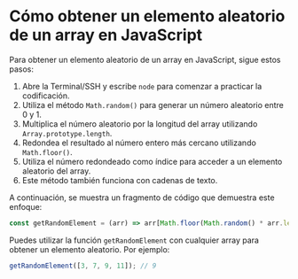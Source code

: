 # Cómo obtener un elemento aleatorio de un array en JavaScript

Para obtener un elemento aleatorio de un array en JavaScript, sigue estos pasos:

1. Abre la Terminal/SSH y escribe `node` para comenzar a practicar la codificación.
2. Utiliza el método `Math.random()` para generar un número aleatorio entre 0 y 1.
3. Multiplica el número aleatorio por la longitud del array utilizando `Array.prototype.length`.
4. Redondea el resultado al número entero más cercano utilizando `Math.floor()`.
5. Utiliza el número redondeado como índice para acceder a un elemento aleatorio del array.
6. Este método también funciona con cadenas de texto.

A continuación, se muestra un fragmento de código que demuestra este enfoque:

```js
const getRandomElement = (arr) => arr[Math.floor(Math.random() * arr.length)];
```

Puedes utilizar la función `getRandomElement` con cualquier array para obtener un elemento aleatorio. Por ejemplo:

```js
getRandomElement([3, 7, 9, 11]); // 9
```
